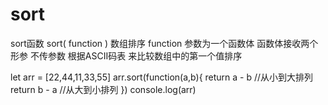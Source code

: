 # sort
sort函数
sort( function ) 数组排序
 function 参数为一个函数体   函数体接收两个形参
          不传参数 根据ASCII码表 来比较数组中的第一个值排序

let arr = [22,44,11,33,55]
arr.sort(function(a,b){
    return a - b //从小到大排列
    return b - a //从大到小排列
})
console.log(arr)
